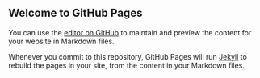 ## Welcome to GitHub Pages

You can use the [editor on GitHub](https://github.com/juliancardozo/mandala-renea-fiap/edit/main/README.md) to maintain and preview the content for your website in Markdown files.

Whenever you commit to this repository, GitHub Pages will run [Jekyll](https://jekyllrb.com/) to rebuild the pages in your site, from the content in your Markdown files.

